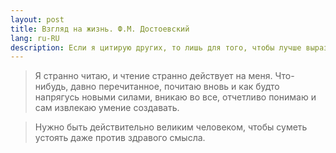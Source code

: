 ```yaml
---
layout: post
title: Взгляд на жизнь. Ф.М. Достоевский
lang: ru-RU
description: Если я цитирую других, то лишь для того, чтобы лучше выразить свою собственную мысль - Мишель де Монтен
---
```

>Я странно читаю, и чтение странно действует на меня. Что-нибудь, давно перечитанное, почитаю вновь и как будто
напрягусь новыми силами, вникаю во все, отчетливо понимаю и сам извлекаю умение создавать.
<!--more-->

>Нужно быть действительно великим человеком, чтобы суметь устоять даже против здравого смысла.
